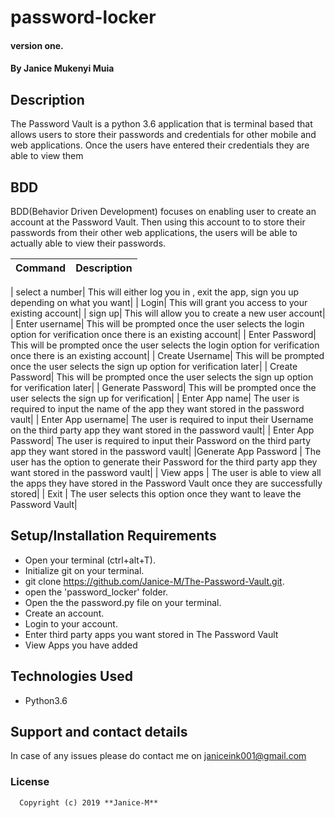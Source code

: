 # password-locker

#### version one.

#### By **Janice Mukenyi  Muia**

## Description

The Password Vault is a python 3.6 application that is terminal based that allows users to store their passwords and credentials for other mobile and web applications. Once the users have entered their credentials they are able to view them

## BDD

BDD(Behavior Driven Development) focuses on enabling user to create an account at the Password Vault. Then using this account to to store their passwords from their other web applications, the users will be able to actually able to view their passwords.


| Command            | Description|
|--------------------|----------------------------------------------------------------------------|

| select a number| This will either log you in , exit the app, sign you up depending on what you want|
| Login| This will grant you access to your existing account|
| sign up| This will allow you to create a new user account|
| Enter username| This will be prompted once the user selects the login option for verification once there is an existing account|
| Enter Password| This will be prompted once the user selects the login option for verification once there is an existing account|
| Create Username| This will be prompted once the user selects the sign up option for verification later|
| Create  Password| This will be prompted once the user selects the sign up option for verification later|
| Generate Password| This will be prompted once the user selects the sign up  for verification|
| Enter App name| The user is required to input the name of the app they want stored in the password vault|
| Enter App username| The user is required to input their Username  on the third party app they want stored in the password vault|
| Enter App Password| The user is required to input their Password on the third party app they want stored in the password vault|
|Generate App Password | The user has the option  to generate their Password for the third party app they want stored in the password vault|
| View apps | The user is able to view all the apps they have stored in the Password Vault once they are successfully stored|
| Exit | The user selects this option once they want to leave the Password Vault|

## Setup/Installation Requirements

-   Open your terminal (ctrl+alt+T).
-   Initialize git on your terminal.
-   git clone <https://github.com/Janice-M/The-Password-Vault.git>.
-   open the 'password_locker' folder.
-   Open the the password.py file on your terminal.
-   Create an account.
-   Login to your account.
-   Enter third party apps you want stored in The Password Vault
-   View Apps you have added 

## Technologies Used

-   Python3.6

## Support and contact details

In case of any issues please do contact me on janiceink001@gmail.com

  ### License

      Copyright (c) 2019 **Janice-M**

